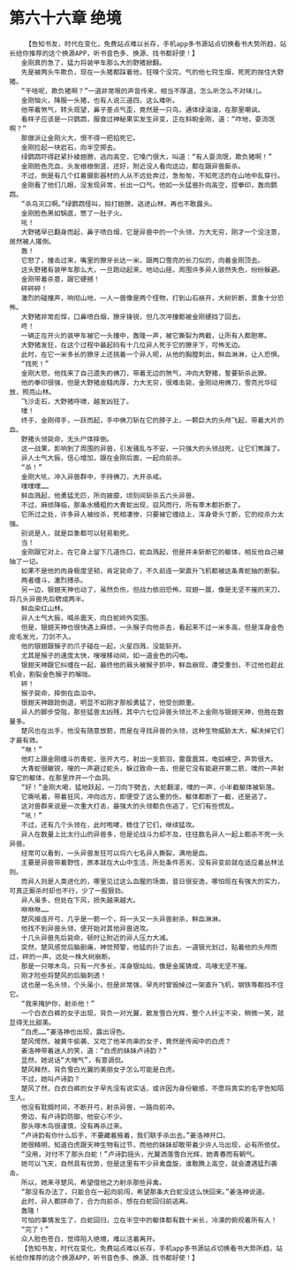 # 第六十六章 绝境
        【告知书友，时代在变化，免费站点难以长存，手机app多书源站点切换看书大势所趋，站长给你推荐的这个换源APP，听书音色多、换源、找书都好使！】
       金刚真的急了，猛力将装甲车那么大的野猪掀翻。
       先是被两头牛欺负，现在一头猪都踩着他，狂嗅个没完，气的他七窍生烟，死死的按住大野猪。
       “干啥呢，欺负猪啊？”一道非常哏的声音传来，相当不厚道，怎么听怎么不对味儿。
       金刚恼火，降服一头猪，也有人说三道四，这么难听。
       他带着煞气，转头观望，鼻子差点气歪，竟然是一只鸟，通体绿油油，在那里嘲讽。
       看样子应该是一只鹦鹉，服食过神秘果实发生异变，正在斜睨金刚，道：“咋地，耍流氓啊？”
       那做派让金刚火大，恨不得一把掐死它。
       金刚捡起一块岩石，向半空掷去。
       绿鹦鹉吓得赶紧扑棱翅膀，逃向高空，它嗓门很大，叫道：“有人耍流氓，欺负猪啊！”
       金刚脸色充血，头发根根倒竖，还好，附近没人看向这边，都在跟异兽厮杀。
       不过，倒是有几个扛着摄影器材的人从不远处奔过，急匆匆，不知死活的在山地中乱穿行。
       金刚看了他们几眼，没发现异常，长出一口气。他如一头猛兽扑向高空，捏拳印，轰向鹦鹉。
       “杀鸟灭口啊。”绿鹦鹉怪叫，拍打翅膀，逃进山林，再也不敢露头。
       金刚脸色黑如锅底，憋了一肚子火。
       吼！
       大野猪早已翻身而起，鼻子喷白烟，它是异兽中的一个头领，力大无穷，刚才一个没注意，居然被人撂倒。
       轰！
       它怒了，撞击过来，嘴里的獠牙长达一米，跟两口雪亮的长刀似的，向着金刚顶去。
       这头野猪有装甲车那么大，一旦跑动起来，地动山摇，周围许多异人骇然失色，纷纷躲避。
       金刚带着杀意，跟它硬撼！
       砰砰砰！
       激烈的碰撞声，响彻山地，一人一兽像是两个怪物，打到山石崩开，大树折断，景象十分恐怖。
       大野猪非常彪悍，口鼻喷白烟，獠牙锋锐，但几次冲撞都被金刚硬挡了回去。
       咚！
       一辆正在开火的装甲车被它一头撞中，轰隆一声，被它撕裂为两截，让所有人都胆寒。
       大野猪发狂，在这个过程中最起码有十几位异人死于它的獠牙下，可怖无边。
       此时，在它一米多长的獠牙上还挑着一个异人呢，从他的胸膛刺出，鲜血淋淋，让人恐惧。
       “找死！”
       金刚大怒，他找来了自己遗失的佛刀，带着无边的煞气，冲向大野猪，誓要斩杀此獠。
       他的拳印很强，但是大野猪皮糙肉厚，力大无穷，很难击毙，金刚动用佛刀，雪亮光华绽放，照亮山林。
       飞沙走石，大野猪呼啸，越发凶狂了。
       噗！
       终于，金刚得手，一跃而起，手中佛刀斩在它的脖子上，一颗巨大的头颅飞起，带着大片的血。
       野猪头领毙命，无头尸体摔倒。
       这一战果，影响到了周围的异兽，引发骚乱与不安，一只强大的头领战死，让它们焦躁了。
       异人士气大振，信心增加，跟在金刚后面，一起向前杀。
       “杀！”
       金刚大吼，冲入异兽群中，手持佛刀，大开杀戒。
       噗噗噗……
       鲜血溅起，他勇猛无匹，所向披靡，顷刻间斩杀五六头异兽。
       不过，麻烦降临，那条水桶粗的大青蛇出现，驭风而行，所有草木都折断了。
       它所过之处，许多异人被绞杀，死相凄惨，只要被它缠绕上，浑身骨头寸断，它的绞杀力太强。
       别说是人，就是巨象都可以轻易勒死。
       当！
       金刚跟它对上，在它身上留下几道伤口，蛇血溅起，但是并未斩断它的躯体，相反他自己被抽了一记。
       如果不是他的肉身极度坚韧，肯定毙命了，不久前连一架直升飞机都被这条青蛇抽的断裂。
       两者缠斗，激烈搏杀。
       另一边，银翅天神也动了，虽然负伤，但战力依旧恐怖，双翅一展，像是无坚不摧的天刀，将几头异兽先后劈成两半。
       鲜血染红山林。
       异人士气大振，喊杀震天，向白蛇岭外突围。
       但是，银翅天神也很快遇上麻烦，一头猴子向他杀去，看起来不过一米多高，但是浑身金色皮毛发光，刀剑不入。
       他的银翅跟猴子的爪子碰在一起，火星四溅，没能斩开。
       尤其是猴子的速度太快，嗖嗖移动间，如一道金色的闪电。
       银翅天神跟它纠缠在一起，最终他的肩头被猴子抓中，鲜血崩现，遭受重创，不过他也趁此机会，割裂金色猴子的喉咙。
       砰！
       猴子毙命，摔倒在血泊中。
       银翅天神踉跄倒退，明显不如刚才那般勇猛了，他受创颇重。
       异人的脚步受阻，那些猛兽太凶残，其中六七位异兽头领比不上金刚与银翅天神，但胜在数量多。
       楚风也在出手，他没有随意放箭，而是在寻找异兽的头领，这种生物威胁太大，解决掉它们才最有效。
       “咻！”
       他盯上跟金刚缠斗的青蛇，张开大弓，射出一支箭羽，雷霆震耳，电弧横空，声势很大。
       大青蛇很敏锐，嗖的一声避过蛇头，躲过致命一击，但是它没有能避开第二箭，噗的一声射穿它的躯体，在那里炸开一个血洞。
       “好！”金刚大喝，猛地跃起，一刀向下劈去，大蛇翻滚，噗的一声，小半截躯体被斩落。
       它嘶吼着，带着狂风，冲向远方，即便受了这么重的伤，躯体都断了一截，还是逃了。
       这对兽群来说是一次重大打击，最强大的头领都负伤逃了，它们有些慌乱。
       “吼！”
       不过，还有几个头领在，此时咆哮，稳住了它们，继续猛攻。
       异人在数量上比太行山的异兽多，但是论战斗力却不及，往往数名异人一起上都杀不死一头异兽。
       经常可以看到，一头异兽发狂可以将六七名异人撕裂，满地是血。
       主要是异兽带着野性，原本就在大山中生活，所处条件恶劣，没有异变前就在适应着丛林法则。
       而异人则是人类进化的，哪里见过这么血腥的场面，昔日很安逸，哪怕现在有强大的实力，可真正厮杀时却也不行，少了一股狠劲。
       异人虽多，但处在下风，损失越来越大。
       咻咻咻……
       楚风接连开弓，几乎是一箭一个，将一头又一头异兽射杀，鲜血淋淋。
       他找不到异兽头领，便开始对其他异兽进攻。
       十几头异兽先后毙命，顿时让附近的异人压力大减。
       突然，楚风感觉后脑剧痛，神觉预警，他猛的扑了出去，一道银光划过，贴着他的头颅而过，砰的一声，远处一株大树崩断。
       那是一只啄木鸟，只有一尺多长，浑身银灿灿，像是金属铸成，鸟喙无坚不摧。
       刚才险些将楚风的后脑刺透！
       这也是一名头领，个头虽小，但是非常强，早先时曾毁掉过一架直升飞机，钢铁等都挡不住它。
       “我来掩护你，射杀他！”
       一个白衣白裤的女子出现，背负一对光翼，散发雪白光辉，整个人纤尘不染，稍微一笑，就显得无比甜美。
       “白虎……”姜洛神也出现，露出讶色。
       楚风愕然，被黄牛偷袭、又吃了他羊肉串的女子，竟然是传闻中的白虎？
       姜洛神带着迷人的笑，道：“白虎的妹妹卢诗韵？”
       显然，她说话“大喘气”，有意调侃。
       楚风释然，背负雪白光翼的美丽女子怎么可能是白虎。
       不过，她叫卢诗韵？
       楚风了然，白衣白裤的女子早先没有说实话，或许因为身份敏感，不愿将真实的名字告知陌生人。
       他没有耽搁时间，不断开弓，射杀异兽，一路向前冲。
       旁边，有卢诗韵防御，他安心不少。
       那头啄木鸟很谨慎，没有再杀过来。
       “卢诗韵有你什么后手，不要藏着掖着，我们联手杀出去。”姜洛神开口。
       她很精明，知道白虎跟天神生物有过节，而他的妹妹却敢带着少许人马出现，必有所依仗。
       “没用，对付不了那头白蛇！”卢诗韵摇头，光翼洒落雪白光辉，她青春而有朝气。
       她可以飞天，自然具有优势，但是这里有不少异禽盘旋，谁敢腾上高空，就会遭遇猛烈袭击。
       所以，她来寻楚风，希望借他之力射杀那些异禽。
       “那没有办法了，只能合在一起向前闯，希望那条大白蛇没这么快回来。”姜洛神说道。
       此时，异人都拼命了，合力向前杀，想在白蛇回归前逃离。
       轰隆！
       可怕的事情发生了，白蛇回归，立在半空中的躯体都有数十米长，冷漠的俯视着所有人！
       “完了！”
       众人脸色苍白，觉得陷入绝境，难以活着离开。
       【告知书友，时代在变化，免费站点难以长存，手机app多书源站点切换看书大势所趋，站长给你推荐的这个换源APP，听书音色多、换源、找书都好使！】